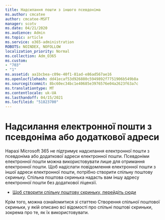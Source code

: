 ```yaml
---
title: Надсилання пошти з іншого псевдоніма
ms.author: cmcatee
author: cmcatee-MSFT
manager: scotv
ms.date: 04/21/2020
ms.audience: Admin
ms.topic: article
ms.service: o365-administration
ROBOTS: NOINDEX, NOFOLLOW
localization_priority: Normal
ms.collection: Adm_O365
ms.custom:
- "703"
- "1"
ms.assetid: aa1bcbea-c09e-40f1-81ad-e86ad567ae16
ms.openlocfilehash: dd41ecaf53d926880c5949892f7751906b549b8a
ms.sourcegitcommit: 8bc60ec34bc1e40685e3976576e04a2623f63a7c
ms.translationtype: MT
ms.contentlocale: uk-UA
ms.lasthandoff: 04/15/2021
ms.locfileid: "51823700"
---
```

# <a name="send-email-from-an-alias-or-secondary-address"></a>Надсилання електронної пошти з псевдоніма або додаткової адреси

Наразі Microsoft 365 не підтримує надсилання електронної пошти з псевдоніма або додаткової адреси електронної пошти. Псевдоніми електронної пошти можна використовувати лише для отримання електронної пошти. Щоб надіслати повідомлення електронної пошти з іншої адреси електронної пошти, потрібно створити спільну поштову скриньку. Спільна поштова скринька надасть вам іншу адресу електронної пошти без додаткової ліцензії.
  
- [Щоб створити спільну поштову скриньку, перейдіть сюди](https://portal.office.com/AdminPortal/Home#/AssistedGuide/addemailoptions)

Крім того, [](https://docs.microsoft.com/microsoft-365/admin/email/create-a-shared-mailbox) можна ознайомитися зі статтею Створення спільної поштової скриньки, у якій описано всі відомості про спільні поштові скриньки, зокрема про те, як їх використовувати.